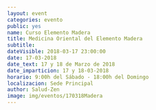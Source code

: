 ```yaml
---
layout: event
categories: evento
public: yes
name: Curso Elemento Madera
title: Medicina Oriental del Elemento Madera
subtitle:
dateVisible: 2018-03-17 23:00:00
date: 17-03-2018
date_text: 17 y 18 de Marzo de 2018
date_imparticion: 17 y 18-03-2018
horario: 9:00h del Sábado - 18:00h del Domingo
localizacion: Sede Principal
author: Salud-Zen
image: img/eventos/170318Madera
---
```

